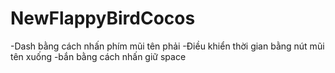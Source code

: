 # NewFlappyBirdCocos
-Dash bằng cách nhấn phím mũi tên phải
-Điều khiển thời gian bằng nút mũi tên xuống
-bắn bằng cách nhấn giữ space
